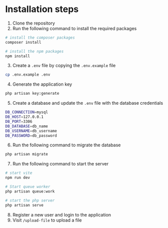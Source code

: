 # Installation steps

1. Clone the repository
2. Run the following command to install the required packages

```bash
# install the composer packages
composer install

# install the npm packages
npm install
```

3. Create a `.env` file by copying the `.env.example` file

```bash
cp .env.example .env
```

4. Generate the application key

```bash
php artisan key:generate
```

5. Create a database and update the `.env` file with the database credentials

```bash
DB_CONNECTION=mysql
DB_HOST=127.0.0.1
DB_PORT=3306
DB_DATABASE=db_name
DB_USERNAME=db_username
DB_PASSWORD=db_password
```

6. Run the following command to migrate the database

```bash
php artisan migrate
```

7. Run the following command to start the server

```bash
# start vite
npm run dev

# Start queue worker
php artisan queue:work

# start the php server
php artisan serve
```

8. Register a new user and login to the application
9. Visit `/upload-file` to upload a file

